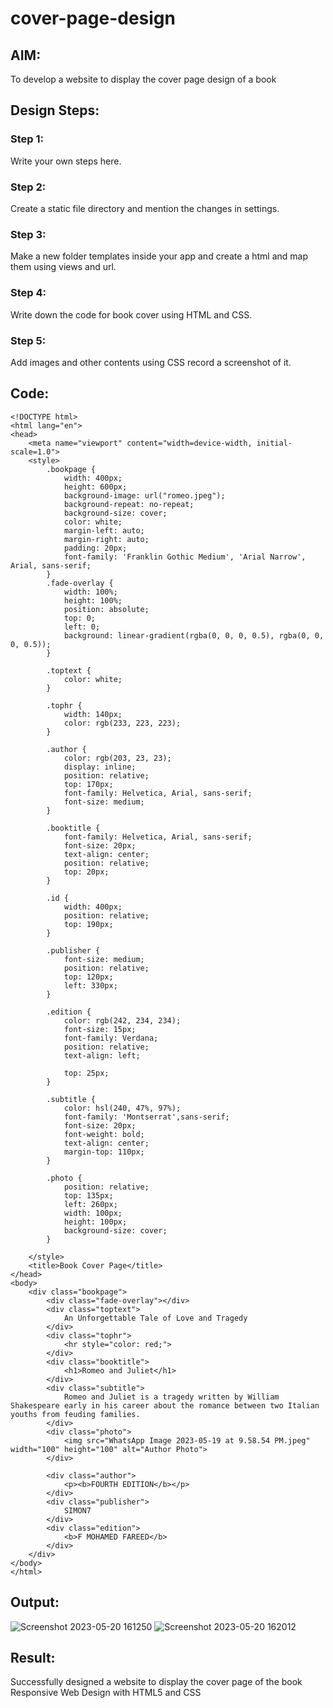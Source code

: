 # cover-page-design
## AIM:
To develop a website to display the cover page design of a book

## Design Steps:

### Step 1:
Write your own steps here.
### Step 2:
Create a static file directory and mention the changes in settings.
### Step 3:
Make a new folder templates inside your app and create a html and map them using views and url.
### Step 4:
Write down the code for book cover using HTML and CSS.
### Step 5:
Add images and other contents using CSS record a screenshot of it.
## Code:
```
<!DOCTYPE html>
<html lang="en">
<head>
    <meta name="viewport" content="width=device-width, initial-scale=1.0">
    <style>
        .bookpage {
            width: 400px;
            height: 600px;
            background-image: url("romeo.jpeg");
            background-repeat: no-repeat;
            background-size: cover;
            color: white;
            margin-left: auto;
            margin-right: auto;
            padding: 20px;
            font-family: 'Franklin Gothic Medium', 'Arial Narrow', Arial, sans-serif;
        }
        .fade-overlay {
            width: 100%;
            height: 100%;
            position: absolute;
            top: 0;
            left: 0;
            background: linear-gradient(rgba(0, 0, 0, 0.5), rgba(0, 0, 0, 0.5));
        }

        .toptext {
            color: white;
        }

        .tophr {
            width: 140px;
            color: rgb(233, 223, 223);
        }

        .author {
            color: rgb(203, 23, 23);
            display: inline;
            position: relative;
            top: 170px;
            font-family: Helvetica, Arial, sans-serif;
            font-size: medium;
        }

        .booktitle {
            font-family: Helvetica, Arial, sans-serif;
            font-size: 20px;
            text-align: center;
            position: relative;
            top: 20px;
        }

        .id {
            width: 400px;
            position: relative;
            top: 190px;
        }

        .publisher {
            font-size: medium;
            position: relative;
            top: 120px;
            left: 330px;
        }

        .edition {
            color: rgb(242, 234, 234);
            font-size: 15px;
            font-family: Verdana;
            position: relative;
            text-align: left;

            top: 25px;
        }

        .subtitle {
            color: hsl(240, 47%, 97%);
            font-family: 'Montserrat',sans-serif;
            font-size: 20px;
            font-weight: bold;
            text-align: center;
            margin-top: 110px;
        }

        .photo {
            position: relative;
            top: 135px;
            left: 260px;
            width: 100px;
            height: 100px;
            background-size: cover;
        }

    </style>
    <title>Book Cover Page</title>
</head>
<body>
    <div class="bookpage">
        <div class="fade-overlay"></div>
        <div class="toptext">
            An Unforgettable Tale of Love and Tragedy
        </div>
        <div class="tophr">
            <hr style="color: red;">
        </div>
        <div class="booktitle">
            <h1>Romeo and Juliet</h1>
        </div>
        <div class="subtitle">
            Romeo and Juliet is a tragedy written by William Shakespeare early in his career about the romance between two Italian youths from feuding families.
        </div>
        <div class="photo">
            <img src="WhatsApp Image 2023-05-19 at 9.58.54 PM.jpeg" width="100" height="100" alt="Author Photo">
        </div>
        
        <div class="author">
            <p><b>FOURTH EDITION</b></p>
        </div>
        <div class="publisher">
            SIMON7
        </div>
        <div class="edition">
            <b>F MOHAMED FAREED</b>
        </div>
    </div>
</body>
</html>
```

## Output:

![Screenshot 2023-05-20 161250](https://github.com/MOHAMED-FAREED-22001617/cover-page-design/assets/121412904/e4823489-79c8-48f3-b754-c2dd3eae3261)
![Screenshot 2023-05-20 162012](https://github.com/MOHAMED-FAREED-22001617/cover-page-design/assets/121412904/105b1837-d349-46f2-864f-b0bd15c648ab)

## Result:
Successfully designed a website to display the cover page of the book Responsive Web Design with HTML5 and CSS

